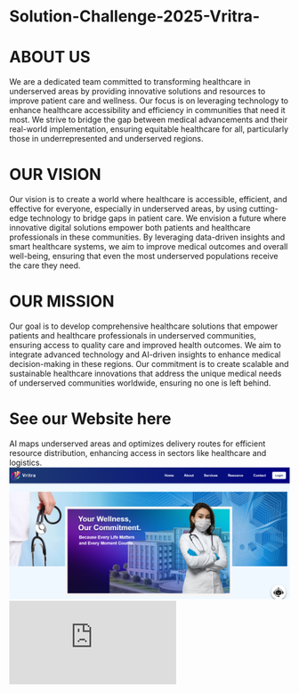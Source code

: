 # Solution-Challenge-2025-Vritra-
<h1>ABOUT US</h1>

<p>We are a dedicated team committed to transforming healthcare in underserved areas by providing innovative solutions and resources to improve patient care and wellness. Our focus is on leveraging technology to enhance healthcare accessibility and efficiency in communities that need it most. We strive to bridge the gap between medical advancements and their real-world implementation, ensuring equitable healthcare for all, particularly those in underrepresented and underserved regions.</p>

<h1>OUR VISION</h1>
<p>Our vision is to create a world where healthcare is accessible, efficient, and effective for everyone, especially in underserved areas, by using cutting-edge technology to bridge gaps in patient care. We envision a future where innovative digital solutions empower both patients and healthcare professionals in these communities. By leveraging data-driven insights and smart healthcare systems, we aim to improve medical outcomes and overall well-being, ensuring that even the most underserved populations receive the care they need.</p>

<h1>OUR MISSION</h1>

<p>Our goal is to develop comprehensive healthcare solutions that empower patients and healthcare professionals in underserved communities, ensuring access to quality care and improved health outcomes. We aim to integrate advanced technology and AI-driven insights to enhance medical decision-making in these regions. Our commitment is to create scalable and sustainable healthcare innovations that address the unique medical needs of underserved communities worldwide, ensuring no one is left behind.</p>

<h1>See our Website here</h1>
<div id="material1"> AI maps underserved areas and optimizes delivery routes for efficient resource distribution, enhancing access in sectors like healthcare and logistics.<div class="video-container" onclick="playVideo()">
        <img src="Screenshot (184).png" alt="Video Thumbnail" id="thumbnail">
        <iframe id="youtubeVideo" src="https://youtu.be/wWzODZN3-Ec?feature=shared" frameborder="0" allowfullscreen></iframe>
    </div>
